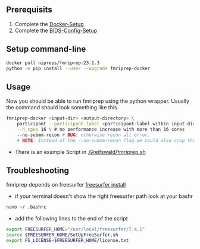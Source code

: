 ## Prerequisits

1. Complete the [Docker-Setup](./docker.md)
2. Complete the [BIDS-Config-Setup](./bids_config.md)

## Setup command-line

```bash
docker pull nipreps/fmriprep:23.1.3
python -m pip install --user --upgrade fmriprep-docker
```

## Usage

Now you should be able to run fmriprep using the python wrapper. Usually the command should look something like this.

```bash
fmriprep-docker <input-dir> <output-directory> \
    participant --participant-label <participant-label within input-dir> \
    --n_cpus 16 \ # no performance increase with more than 16 cores
    --no-submm-recon # BUG: otherwise recon all error, 
    # NOTE: Instead of the --no-submm-recon flag we could also crop the FOV
```

- There is an example Script in [.Greifswald/fmriprep.sh](./Greifswald/fmriprep.sh)

## Troubleshooting

fmriprep depends on freesurfer [freesurfer install](https://surfer.nmr.mgh.harvard.edu/fswiki/DownloadAndInstall)

- if your terminal doesn't show the right freesurfer path look at your bashr

```bash
nano ~/ .bashrc
```

- add the following lines to the end of the script
  
```bash
export FREESURFER_HOME="/usr/local/freesurfer/7.4.1"
source $FREESURFER_HOME/SetUpFreeSurfer.sh
export FS_LICENSE=$FREESURFER_HOME/license.txt
```

